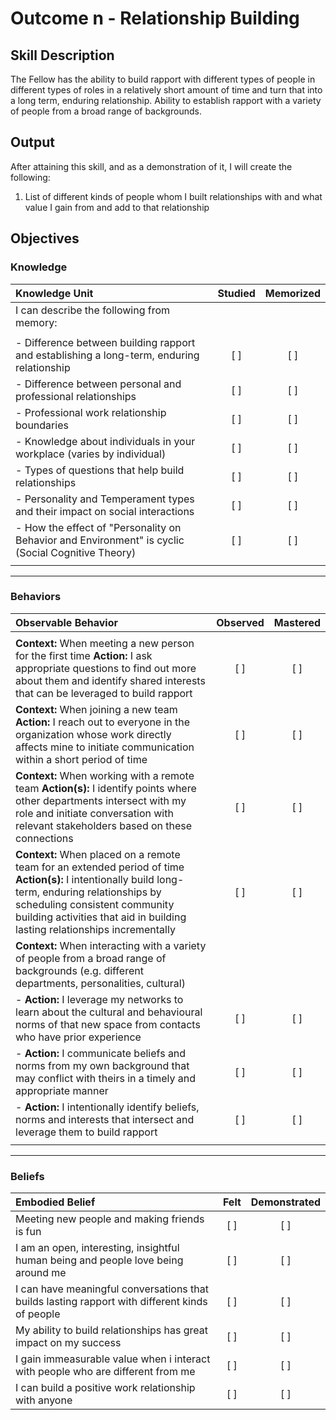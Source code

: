# Outcome n - Relationship Building

## Skill Description

The Fellow has the ability to build rapport with different types of people in different types of roles in a relatively short amount of time and turn that into a long term, enduring relationship.  Ability to establish rapport with a variety of people from a broad range of backgrounds.

## Output

After attaining this skill, and as a demonstration of it, I will create the following:

1. List of different kinds of people whom I built relationships with and what value I gain from and add to that relationship

## Objectives

### Knowledge

| Knowledge Unit | Studied | Memorized |
|:---|:---:|:---:|
| I can describe the following from memory: | | |
| | | |
| - Difference between building rapport and establishing a long-term, enduring relationship | [ ] | [ ] |
| - Difference between personal and professional relationships | [ ] | [ ] |
| - Professional work relationship boundaries | [ ] | [ ] |
| - Knowledge about individuals in your workplace (varies by individual) | [ ] | [ ] |
| - Types of questions that help build relationships | [ ] | [ ] |
| - Personality and Temperament types and their impact on social interactions | [ ] | [ ] |
| - How the effect of "Personality on Behavior and Environment" is cyclic (Social Cognitive Theory) | [ ] | [ ] |
| | | |

---

### Behaviors

| Observable Behavior | Observed | Mastered |
|:---|:---:|:---:|
| | | |
| **Context:** When meeting a new person for the first time **Action:** I ask appropriate questions to find out more about them and identify shared interests that can be leveraged to build rapport | [ ] | [ ] |
| **Context:** When joining a new team **Action:** I reach out to everyone in the organization whose work directly affects mine to initiate communication within a short period of time | [ ] | [ ] |
| **Context:** When working with a remote team **Action(s):** I identify points where other departments intersect with my role and initiate conversation with relevant stakeholders based on these connections | [ ] | [ ] |
| **Context:** When placed on a remote team for an extended period of time **Action(s):** I intentionally build long-term, enduring relationships by scheduling consistent community building activities that aid in building lasting relationships incrementally | [ ] | [ ] |
| **Context:** When interacting with a variety of people from a broad range of backgrounds (e.g. different departments, personalities, cultural) |  |  |
| - **Action:** I leverage my networks to learn about the cultural and behavioural norms of that new space from contacts who have prior experience | [ ] | [ ] |
| - **Action:** I communicate beliefs and norms from my own background that may conflict with theirs in a timely and appropriate manner | [ ] | [ ] |
| - **Action:** I intentionally identify beliefs, norms and interests that intersect and leverage them to build rapport | [ ] | [ ] |
| | | |

---

### Beliefs

| Embodied Belief | Felt | Demonstrated |
|:---|:---:|:---:|
| Meeting new people and making friends is fun | [ ] | [ ] |
| I am an open, interesting, insightful human being and people love being around me | [ ] | [ ] |
| I can have meaningful conversations that builds lasting rapport with different kinds of people | [ ] | [ ] |
| My ability to build relationships has great impact on my success | [ ] | [ ] |
| I gain immeasurable value when i interact with people who are different from me | [ ] | [ ] |
| I can build a positive work relationship with anyone | [ ] | [ ] |
